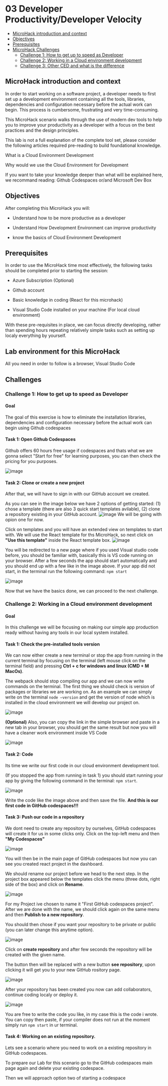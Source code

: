 # **03 Developer Productivity/Developer Velocity**

- [MicroHack introduction and context](#microhack-introduction-and-context)
- [Objectives](#objectives)
- [Prerequisites](#prerequisites)
- [MicroHack Challenges](#microhack-parts)
  - [Challenge 1: How to get up to speed as Developer](#challenge-1-how-to-get-up-to-speed-as-developer)
  - [Challenge 2: Working in a Cloud environment development](./02-sustainable-software-sevelopment-green-coding/)
  - [Challenge 3: Other CED and what is the difference](./03-developer-productivity-developer-velocity/)


## MicroHack introduction and context

In order to start working on a software project, a developer needs to first set up a development environment containing all the tools, libraries, dependencies and configuration necessary before the actual work can begin. This process is cumbersome, frustrating and very time-consuming. 

This MicroHack scenario walks through the use of modern dev tools  to help you to improve your productivity as a developer with a focus on the best practices and the design principles.  

This lab is not a full explanation of the complete tool set, please consider the following articles required pre-reading to build foundational knowledge. 

What is a Cloud Environment Development 

Why would we use the Cloud Environment for Development 

 

If you want to take your knowledge deeper than what will be explained here, we recommand reading: 
Github Codespaces or/and  Microsoft Dev Box 

## Objectives

After completing this MicroHack you will: 

- Understand how to be more productive as a developer  

- Understand How Development Environment can improve productivity 

- know the basics of Cloud Environment Development 

## Prerequisites

In order to use the MicroHack time most effectively, the following tasks should be completed prior to starting the session: 

- Azure Subscription (Optional) 

- Github account 

- Basic knowledge in coding (React for this microhack) 

- Visual Studio Code installed on your machine (For local cloud environment) 

 

With these pre-requisites in place, we can focus directly developing, rather than spending hours repeating relatively simple tasks such as setting up localy everything by yourself. 

## Lab environment for this MicroHack 

All you need in order to follow is a browser, Visual Studio Code 

## Challenges

### **Challenge 1: How to get up to speed as Developer** 

 

#### Goal 

The goal of this exercise is how to eliminate the installation libraries, dependencies and configuration necessary before the actual work can begin using Github codespaces 


#### Task 1: Open Github Codespaces 

Github offers 60 hours free usage if codespaces and thats what we are gonna select "Start for free" for learning purposes, you can then check the pricing for you purposes. 

![image](./images/Screenshot1.png)


#### Task 2: Clone or create a new project 

After that, we will have to sign in with our GitHub account we created. 

As you can see in the image below we have 2 options of getting started: 
(1) chose a template (there are also 3 quick start templates avilable),
(2) clone a repository existing in your GitHub account. 
![image](./images/Screenshot2.png)
 We will be going with opion one for now. 
 
Click on templates and you will have an extended view on templates to start with. 
We will use the React template for ths MicroHack, so next click on **"Use this template"** inside the React template box. 
![image](./images/Screenshot3.png)

You will be redirected to a new page where if you used Visual studio code before, you should be familiar with, basically this is VS code running on your browser. 
After a few seconds the app should start automatically and you should end up with a few like in the image above. 
If your app did not start, in the terminal run the following command:  `npm start`

![image](./images/Screenshot4.png)

 
Now that we have the basics done, we can proceed to the next challenge. 


### **Challenge 2: Working in a Cloud environment development**  

#### Goal 
In this challenge we will be focusing on making our simple app production ready without having any tools in our local system installed.

#### Task 1: Check the pre-installed tools version 

We can now either create a new terminal or stop the app from running in the current terminal by focusing on the terminal (left mouse click on the terminal field) and pressing **Ctrl + c for windows and linux (CMD + M MacOs)**. 

The webpack should stop compiling our app and we can now write commands on the terminal. 
The first thing we should check is version of packages or libraries we are working on. As an example we can simply write on the terminal `node –version` and get the version of node which is installed in the cloud environment we will develop our project on. 

![image](./images/Screenshot5.png)


**(Optional)** Also, you can copy the link in the simple browser and paste in a new tab in your browser, you should get the same result but now you will have a cleaner work environment inside VS Code 

![image](./images/Screenshot7.png)


#### Task 2: Code 

Its time we write our first code in our cloud environment development tool.

 
(If you stopped the app from running in task 1) you should start running your app  by giving the following command in the terminal: `npm start`. 

![image](./images/carbon06.png)

Write the code like the image above and then save the file.
**And this is our first code in GitHub codespaces!!!**

#### Task 3: Push our code in a repository 
We dont need to create any repository by ourselves, GitHub codespaces will create it for us in some clicks only. 
Click on the top-left menu and then **"My Codespaces"**

![image](./images/Screenshot10.png)

You will then be in the main page of GitHub codespaces but now you can see you created react project in the dashboard.

We should rename our project before we head to the next step.
In the project box appeared below the templates click the menu (three dots, right side of the box) and click on **Rename**. 

![image](./images/Screenshot11.png)

For my Project ive chosen to name it "First GitHub codespaces project".  
After we are done with the name, we should click again on the same menu and then **Publish to a new repository**.

You should then chose if you want your repository to be private or public (you can later change this anytime option). 

![image](./images/Screenshot12.png)

Click on **create repository** and after few seconds the repository will be created with the given name. 

The button then will be replaced with a new button **see repository**, upon clicking it will get you to your new GitHub rository page.

![image](./images/Screenshot13.png)

After your repository has been created you now can add collaborators, continue coding localy or deploy it. 

![image](./images/Screenshot14.png)

You are free to write the code you like, in my case this is the code i wrote. You can copy then paste, if your compiler does not run at the moment simply  run `npm start` in ur terminal.


#### Task 4: Working on an existing repository. 

Lets see a scenario where you need to work on a existing repository in GitHub codespaces. 

To prepare our Lab for this scenario go to the GitHub codespaces main page again and delete your existing codespace. 


Then we will approach option two of starting a codespace



